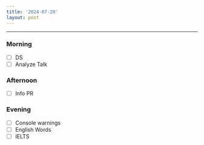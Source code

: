 ```yaml
---
title: '2024-07-20'
layout: post
---
```


---

### Morning

- [ ] DS
- [ ] Analyze Talk

### Afternoon

- [ ] Info PR

### Evening

- [ ] Console warnings
- [ ] English Words
- [ ] IELTS
